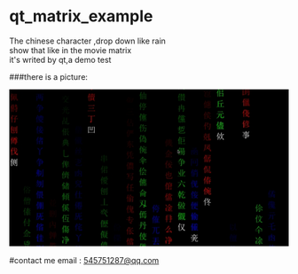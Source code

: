# qt_matrix_example
The chinese character ,drop down like rain  
show that  like in the movie matrix   
it's writed by qt,a demo test



###there is a picture:   
   
![run status picture](https://raw.githubusercontent.com/prownd/chinese_character_rain/master/images/runImage.jpeg)  
    
   

#contact me
email : <545751287@qq.com>
